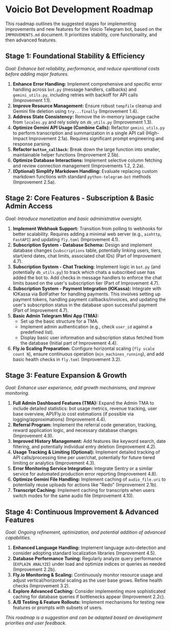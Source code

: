 # Voicio Bot Development Roadmap

This roadmap outlines the suggested stages for implementing improvements and new features for the Voicio Telegram bot, based on the `IMPROVEMENTS.md` document. It prioritizes stability, core functionality, and then advanced features.

## Stage 1: Foundational Stability & Efficiency

*Goal: Enhance bot reliability, performance, and reduce operational costs before adding major features.*

1.  **Enhance Error Handling:** Implement comprehensive and specific error handling across `bot.py` (message handlers, callbacks) and `gemini_utils.py`, including retries with backoff for API calls (Improvement 1.1).
2.  **Improve Resource Management:** Ensure robust `tempfile` cleanup and Gemini file deletion using `try...finally` (Improvement 1.4).
3.  **Address State Consistency:** Remove the in-memory language cache from `locales.py` and rely solely on `db_utils.py` (Improvement 1.3).
4.  **Optimize Gemini API Usage (Combine Calls):** Refactor `gemini_utils.py` to perform transcription and summarization in a single API call (High-Impact Improvement 2.1a). Requires significant prompt engineering and response parsing.
5.  **Refactor `button_callback`:** Break down the large function into smaller, maintainable helper functions (Improvement 2.5b).
6.  **Optimize Database Interactions:** Implement selective column fetching and review connection management (Improvements 1.2, 2.2a).
7.  **(Optional) Simplify Markdown Handling:** Evaluate replacing custom markdown functions with standard `python-telegram-bot` methods (Improvement 2.5a).

## Stage 2: Core Features - Subscription & Basic Admin Access

*Goal: Introduce monetization and basic administrative oversight.*

1.  **Implement Webhook Support:** Transition from polling to webhooks for better scalability. Requires adding a minimal web server (e.g., `aiohttp`, `FastAPI`) and updating `fly.toml` (Improvement 4.1).
2.  **Subscription System - Database Schema:** Design and implement database changes (`subscriptions` table, potentially linking users, tiers, start/end dates, chat limits, associated chat IDs) (Part of Improvement 4.7).
3.  **Subscription System - Chat Tracking:** Implement logic in `bot.py` (and potentially `db_utils.py`) to track which chats a subscribed user has added the bot to. Add checks in message handlers to enforce the chat limits based on the user's subscription tier (Part of Improvement 4.7).
4.  **Subscription System - Payment Integration (ЮKassa):** Integrate with ЮKassa via BotFather for handling payments. This involves setting up payment tokens, handling payment callbacks/invoices, and updating the user's subscription status in the database upon successful payment (Part of Improvement 4.7).
5.  **Basic Admin Telegram Mini App (TMA):**
    *   Set up the basic structure for a TMA.
    *   Implement admin authentication (e.g., check `user_id` against a predefined list).
    *   Display basic user information and subscription status fetched from the database (Initial part of Improvement 4.4).
6.  **Fly.io Scaling Preparation:** Configure horizontal scaling (`fly scale count N`), ensure continuous operation (`min_machines_running`), and add basic health checks in `fly.toml` (Improvement 3.2).

## Stage 3: Feature Expansion & Growth

*Goal: Enhance user experience, add growth mechanisms, and improve monitoring.*

1.  **Full Admin Dashboard Features (TMA):** Expand the Admin TMA to include detailed statistics: bot usage metrics, revenue tracking, user base overview, API/Fly.io cost estimations (if possible via logging/approximations) (Improvement 4.4).
2.  **Referral Program:** Implement the referral code generation, tracking, reward application logic, and necessary database changes (Improvement 4.9).
3.  **Improved History Management:** Add features like keyword search, date filtering, and potentially individual entry deletion (Improvement 4.2).
4.  **Usage Tracking & Limiting (Optional):** Implement detailed tracking of API calls/processing time per user/chat, potentially for future tiered limiting or analytics (Improvement 4.3).
5.  **Error Monitoring Service Integration:** Integrate Sentry or a similar service for automated production error reporting (Improvement 4.8).
6.  **Optimize Gemini File Handling:** Implement caching of `audio_file.uri` to potentially reuse uploads for actions like "Redo" (Improvement 2.1b).
7.  **Transcript Caching:** Implement caching for transcripts when users switch modes for the same audio file (Improvement 4.10).

## Stage 4: Continuous Improvement & Advanced Features

*Goal: Ongoing refinement, optimization, and potential addition of advanced capabilities.*

1.  **Enhanced Language Handling:** Implement language auto-detection and consider adopting standard localization libraries (Improvement 4.5).
2.  **Database Performance Tuning:** Regularly analyze query performance (`EXPLAIN ANALYZE`) under load and optimize indices or queries as needed (Improvement 2.2b).
3.  **Fly.io Monitoring & Scaling:** Continuously monitor resource usage and adjust vertical/horizontal scaling as the user base grows. Refine health checks (Improvement 3.2).
4.  **Explore Advanced Caching:** Consider implementing more sophisticated caching for database queries if bottlenecks appear (Improvement 2.2c).
5.  **A/B Testing & Feature Rollouts:** Implement mechanisms for testing new features or prompts with subsets of users.

*This roadmap is a suggestion and can be adapted based on development priorities and user feedback.* 